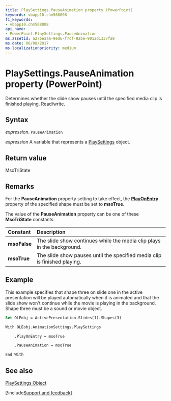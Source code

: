 ```yaml
---
title: PlaySettings.PauseAnimation property (PowerPoint)
keywords: vbapp10.chm568008
f1_keywords:
- vbapp10.chm568008
api_name:
- PowerPoint.PlaySettings.PauseAnimation
ms.assetid: a27beaaa-9ed6-f7cf-8abe-9012d1337fa8
ms.date: 06/08/2017
ms.localizationpriority: medium
---
```



# PlaySettings.PauseAnimation property (PowerPoint)

Determines whether the slide show pauses until the specified media clip is finished playing. Read/write.


## Syntax

_expression_. `PauseAnimation`

_expression_ A variable that represents a [PlaySettings](PowerPoint.PlaySettings.md) object.


## Return value

MsoTriState


## Remarks

For the **PauseAnimation** property setting to take effect, the **[PlayOnEntry](PowerPoint.PlaySettings.PlayOnEntry.md)** property of the specified shape must be set to **msoTrue**.

The value of the **PauseAnimation** property can be one of these **MsoTriState** constants.



|Constant|Description|
|:-----|:-----|
|**msoFalse**|The slide show continues while the media clip plays in the background.|
|**msoTrue**| The slide show pauses until the specified media clip is finished playing.|

## Example

This example specifies that shape three on slide one in the active presentation will be played automatically when it is animated and that the slide show won't continue while the movie is playing in the background. Shape three must be a sound or movie object.


```vb
Set OLEobj = ActivePresentation.Slides(1).Shapes(3)

With OLEobj.AnimationSettings.PlaySettings

    .PlayOnEntry = msoTrue

    .PauseAnimation = msoTrue

End With
```


## See also


[PlaySettings Object](PowerPoint.PlaySettings.md)

[!include[Support and feedback](~/includes/feedback-boilerplate.md)]